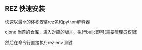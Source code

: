 ## REZ 快速安装

快速以最小的体积安装rez包和python解释器

clone 当前的仓库，进入对应的版本，执行build即可(需要管理员权限)

然后在命令行直接执行rez env 测试

